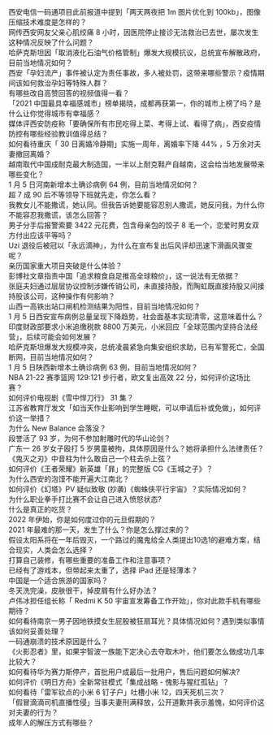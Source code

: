 西安电信一码通项目此前报道中提到「两天两夜把 1m 图片优化到 100kb」，图像压缩技术难度是怎样的？  
网传西安网友父亲心肌绞痛 8 小时，因医院停止接诊无法救治已去世，屡次发生这种情况反映了什么问题？  
哈萨克斯坦因「取消液化石油气价格管制」爆发大规模抗议，总统宣布解散政府，目前当地情况如何？  
西安「孕妇流产」事件被认定为责任事故，多人被处罚，这带来哪些警示？疫情期间该如何救治孕妇等特殊人群？  
有哪些改自高赞回答的视频值得一看？  
「2021 中国最具幸福感城市」榜单揭晓，成都再获第一，你的城市上榜了吗？是什么让你觉得城市有幸福感？  
媒体评西安防疫称「要确保所有市民吃得上菜、考得上试、看得了病」，西安疫情防控有哪些经验教训值得总结？  
如何看待重庆「 30 日离婚冷静期」实施一周年，离婚率下降 44% ，5 万余对夫妻撤回离婚？  
越南取代中国成耐克最大制造国，一半以上耐克鞋产自越南，这会给当地发展带来哪些变化？  
1 月 5 日河南新增本土确诊病例 64 例，目前当地情况如何？  
超 7 成 90 后不等领导下班就先走，你怎么看？  
我教女儿不能撒谎，她认同。但我告诉她要能容忍别人撒谎，她反问我，为什么你不能容忍我撒谎，该怎么回答？  
男子分手后报警索要 3422 元花费，包含母亲包的饺子 8 毛一个，恋爱时男女双方付出应该平等吗？  
Uzi 退役后被冠以「永远滴神」，为什么在宣布复出后风评却迅速下滑画风骤变呢？  
亲历国家重大项目突破是什么体验？  
彭博社文章指责中国「追求粮食自足推高全球粮价」，这一说法有无依据？  
张庭夫妇通过层层协议控制涉嫌传销公司，未直接持股，而陶虹既直接持股又间接持股该公司，这种操作有何影响？  
山西一高铁出站口闸机检测结果为阳性，目前当地情况如何？  
1 月 5 日西安宣布病例总量呈现下降趋势，社会面基本实现清零，这意味着什么？  
印度财政部要求小米追缴税款 8800 万美元，小米回应「全球范围内坚持合法经营」，后续可能会如何发展？  
哈萨克斯坦爆发大规模冲突，总统凌晨紧急向集安组织求助，已有军警死亡，全国断网，目前当地情况如何？  
1 月 5 日陕西新增本土确诊病例 63 例，目前当地情况如何？  
NBA 21-22 赛季篮网 129:121 步行者，欧文复出高效 22 分，如何评价这场比赛？  
如何评价电视剧《雪中悍刀行》 31 集？  
江苏省教育厅发文「如当天作业影响到学生睡眠，可以申请后补或免做」，如何评价这一举措？  
为什么 New Balance 会落没？  
段誉活了 93 岁，为何不参加射雕时代的华山论剑？  
广东一 26 岁女子殴打 5 岁男童被拘，具体原因是什么？她将承担什么法律责任？  
《鬼灭之刃》中音柱为什么敢自己一个柱去杀上弦？  
如何评价《王者荣耀》新英雄「暃」的完整版 CG《玉城之子》？  
为什么西安的泡馍不能开遍大江南北？  
如何评价《幻塔》PV 疑似致敬 (抄袭)《蜘蛛侠平行宇宙》？实际情况如何？  
为什么职业拳手打比赛不会让自己进入愤怒状态?  
什么是真正的吃货？  
2022 年伊始，你是如何度过你的元旦假期的？  
2021 年最难的那一天，发生了什么？你是怎么撑过来的？  
假设太阳系将在一年后毁灭，一个路过的魔鬼给全人类提出10选1的避难方案，结合现实，人类会怎么选择？  
打算自己装修，有哪些重要的准备工作和注意事项？  
已经有了游戏本，但带起来太重了，选择 iPad 还是轻薄本？  
中国是一个适合旅游的国家吗？  
冬天洗完澡，皮肤很干，掉皮屑有什么好办法？  
卢伟冰担任组长称「 Redmi K 50 宇宙宣发筹备工作开始」，你对此款手机有哪些期待？  
如何看待南京一男子因地铁摸女生屁股被狂扇耳光？具体情况如何？遇到类似事情该如何妥善处理？  
一码通崩溃的技术原因是什么？  
《火影忍者》里，如果宇智波一族能下定决心去夺取木叶，他们要怎么做成功几率比较大？  
如何看待华为赛力斯停产，首批用户成最后一批用户，售后问题如何解决?  
如何评价《明日方舟》全新常驻模式「集成战略 - 傀影与猩红孤钻」？  
如何看待「雷军钦点的小米 6 钉子户」吐槽小米 12，四天死机三次？  
「假冒滴滴司机直播性侵」当事夫妻刑满释放，公开道歉并表示羞愧，如何评价这对夫妻的行为？  
成年人的解压方式有哪些？  
